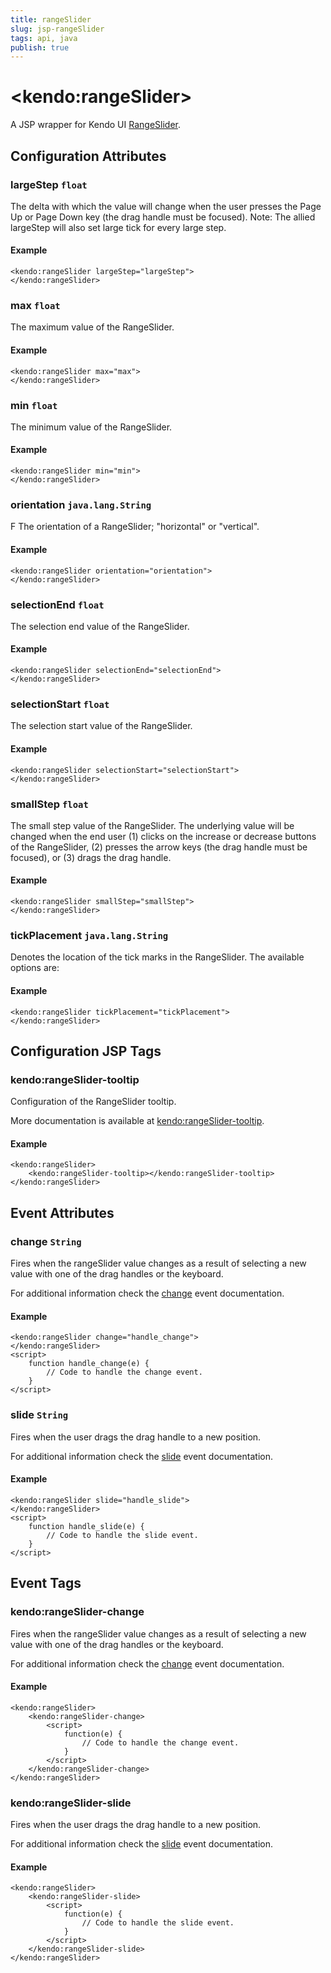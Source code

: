 ```yaml
---
title: rangeSlider
slug: jsp-rangeSlider
tags: api, java
publish: true
---
```


# \<kendo:rangeSlider\>
A JSP wrapper for Kendo UI [RangeSlider](/api/web/rangeslider).

## Configuration Attributes

### largeStep `float`

The delta with which the value will change when the user presses the Page Up or Page Down key (the drag
handle must be focused). Note: The allied largeStep will also set large tick for every large step.

#### Example
    <kendo:rangeSlider largeStep="largeStep">
    </kendo:rangeSlider>

### max `float`

The maximum value of the RangeSlider.

#### Example
    <kendo:rangeSlider max="max">
    </kendo:rangeSlider>

### min `float`

The minimum value of the RangeSlider.

#### Example
    <kendo:rangeSlider min="min">
    </kendo:rangeSlider>

### orientation `java.lang.String`

F
The orientation of a RangeSlider; "horizontal" or
"vertical".

#### Example
    <kendo:rangeSlider orientation="orientation">
    </kendo:rangeSlider>

### selectionEnd `float`

The selection end value of the RangeSlider.

#### Example
    <kendo:rangeSlider selectionEnd="selectionEnd">
    </kendo:rangeSlider>

### selectionStart `float`

The selection start value of the RangeSlider.

#### Example
    <kendo:rangeSlider selectionStart="selectionStart">
    </kendo:rangeSlider>

### smallStep `float`

The small step value of the RangeSlider. The underlying value will be changed when the end
user (1) clicks on the increase or decrease buttons of the RangeSlider, (2) presses the
arrow keys (the drag handle must be focused), or (3) drags the drag handle.

#### Example
    <kendo:rangeSlider smallStep="smallStep">
    </kendo:rangeSlider>

### tickPlacement `java.lang.String`

Denotes the location of the tick marks in the RangeSlider. The available options are:

#### Example
    <kendo:rangeSlider tickPlacement="tickPlacement">
    </kendo:rangeSlider>


##  Configuration JSP Tags

### kendo:rangeSlider-tooltip

Configuration of the RangeSlider tooltip.

More documentation is available at [kendo:rangeSlider-tooltip](rangeslider/tooltip).

#### Example

    <kendo:rangeSlider>
        <kendo:rangeSlider-tooltip></kendo:rangeSlider-tooltip>
    </kendo:rangeSlider>


## Event Attributes

### change `String`

Fires when the rangeSlider value changes as a result of selecting a new value with one of the drag handles or the keyboard.


For additional information check the [change](/api/web/rangeslider#events-change) event documentation.

#### Example
    <kendo:rangeSlider change="handle_change">
    </kendo:rangeSlider>
    <script>
        function handle_change(e) {
            // Code to handle the change event.
        }
    </script>

### slide `String`

Fires when the user drags the drag handle to a new position.


For additional information check the [slide](/api/web/rangeslider#events-slide) event documentation.

#### Example
    <kendo:rangeSlider slide="handle_slide">
    </kendo:rangeSlider>
    <script>
        function handle_slide(e) {
            // Code to handle the slide event.
        }
    </script>

## Event Tags

### kendo:rangeSlider-change

Fires when the rangeSlider value changes as a result of selecting a new value with one of the drag handles or the keyboard.


For additional information check the [change](/api/web/rangeslider#events-change) event documentation.

#### Example
    <kendo:rangeSlider>
        <kendo:rangeSlider-change>
            <script>
                function(e) {
                    // Code to handle the change event.
                }
            </script>
        </kendo:rangeSlider-change>
    </kendo:rangeSlider>

### kendo:rangeSlider-slide

Fires when the user drags the drag handle to a new position.


For additional information check the [slide](/api/web/rangeslider#events-slide) event documentation.

#### Example
    <kendo:rangeSlider>
        <kendo:rangeSlider-slide>
            <script>
                function(e) {
                    // Code to handle the slide event.
                }
            </script>
        </kendo:rangeSlider-slide>
    </kendo:rangeSlider>

